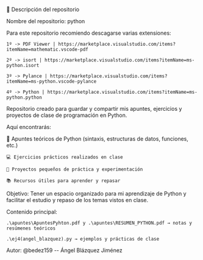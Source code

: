 🐍 Descripción del repositorio

Nombre del repositorio: python

Para este repositorio recomiendo descagarse varias extensiones:

    1º -> PDF Viewer | https://marketplace.visualstudio.com/items?itemName=mathematic.vscode-pdf

    2º -> isort | https://marketplace.visualstudio.com/items?itemName=ms-python.isort

    3º -> Pylance | https://marketplace.visualstudio.com/items?itemName=ms-python.vscode-pylance

    4º -> Python | https://marketplace.visualstudio.com/items?itemName=ms-python.python

Repositorio creado para guardar y compartir mis apuntes, ejercicios y proyectos de clase de programación en Python.

Aquí encontrarás:

🧠 Apuntes teóricos de Python (sintaxis, estructuras de datos, funciones, etc.)

    💻 Ejercicios prácticos realizados en clase

    🚀 Proyectos pequeños de práctica y experimentación

    📚 Recursos útiles para aprender y repasar

Objetivo: Tener un espacio organizado para mi aprendizaje de Python y facilitar el estudio y repaso de los temas vistos en clase.

Contenido principal:

    .\apuntes\ApuntesPyhton.pdf y .\apuntes\RESUMEN_PYTHON.pdf → notas y resúmenes teóricos

    .\ej4(angel_blazquez).py → ejemplos y prácticas de clase


Autor: @bedez159 -- Ángel Blázquez Jiménez
